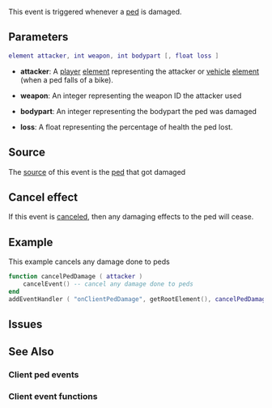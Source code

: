 This event is triggered whenever a [ped](/ped.md "wikilink") is damaged.

Parameters
----------

``` lua
element attacker, int weapon, int bodypart [, float loss ]
```

-   **attacker**: A [player](/player.md "wikilink") [element](/element.md "wikilink") representing the attacker or [vehicle](/vehicle.md "wikilink") [element](/element.md "wikilink") (when a ped falls of a bike).
-   **weapon**: An integer representing the weapon ID the attacker used
-   **bodypart**: An integer representing the bodypart the ped was damaged

-   **loss**: A float representing the percentage of health the ped lost.

Source
------

The [source](/event_system#Event_source.md "wikilink") of this event is the [ped](/ped.md "wikilink") that got damaged

Cancel effect
-------------

If this event is [canceled](/Event_system#Canceling.md "wikilink"), then any damaging effects to the ped will cease.

Example
-------

This example cancels any damage done to peds

``` lua
function cancelPedDamage ( attacker )
    cancelEvent() -- cancel any damage done to peds
end
addEventHandler ( "onClientPedDamage", getRootElement(), cancelPedDamage )
```

Issues
------

See Also
--------

### Client ped events

### Client event functions
